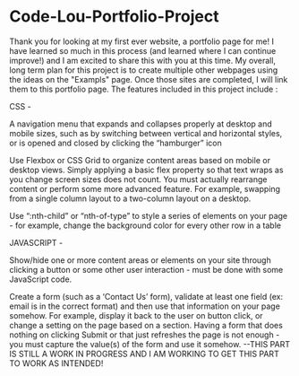 # Code-Lou-Portfolio-Project

Thank you for looking at my first ever website, a portfolio page for me!  I have learned so much in this process (and learned where I can continue improve!) and I am excited to share this with you at this time.  My overall, long term plan for this project is to create multiple other webpages using the ideas on the "Exampls" page.  Once those sites are completed, I will link them to this portfolio page.  The features included in this project include :

CSS -

A navigation menu that expands and collapses properly at desktop and mobile sizes, such as by switching between vertical and horizontal styles, or is opened and closed by clicking the “hamburger” icon

Use Flexbox or CSS Grid to organize content areas based on mobile or desktop views. Simply applying a basic flex property so that text wraps as you change screen sizes does not count. You must actually rearrange content or perform some more advanced feature. For example, swapping from a single column layout to a two-column layout on a desktop.

Use “:nth-child” or “nth-of-type” to style a series of elements on your page - for example, change the background color for every other row in a table 

JAVASCRIPT - 

Show/hide one or more content areas or elements on your site through clicking a button or some other user interaction - must be done with some JavaScript code. 

Create a form (such as a ‘Contact Us’ form), validate at least one field (ex: email is in the correct format) and then use that information on your page somehow. For example, display it back to the user on button click, or change a setting on the page based on a section. Having a form that does nothing on clicking Submit or that just refreshes the page is not enough - you must capture the value(s) of the form and use it somehow. --THIS PART IS STILL A WORK IN PROGRESS AND I AM WORKING TO GET THIS PART TO WORK AS INTENDED!
